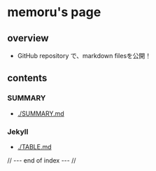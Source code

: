 ---
---

# memoru's page

## overview
- GitHub repository で、markdown filesを公開！

## contents

### SUMMARY
- [./SUMMARY.md](./SUMMARY.md)

### Jekyll 

- [./TABLE.md](./TABLE.md)

// --- end of index --- //
